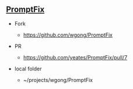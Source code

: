 ## [PromptFix](https://github.com/yeates/PromptFix)

- Fork
    - https://github.com/wgong/PromptFix

- PR 
    - https://github.com/yeates/PromptFix/pull/7

- local folder
    - ~/projects/wgong/PromptFix